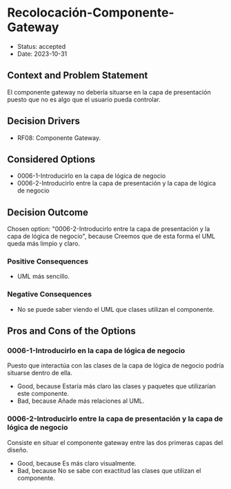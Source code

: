 # Recolocación-Componente-Gateway

* Status: accepted
* Date: 2023-10-31

## Context and Problem Statement

El componente gateway no debería situarse en la capa de presentación puesto que no es algo que el usuario pueda controlar.

## Decision Drivers

* RF08: Componente Gateway.

## Considered Options

* 0006-1-Introducirlo en la capa de lógica de negocio
* 0006-2-Introducirlo entre la capa de presentación y la capa de lógica de negocio

## Decision Outcome

Chosen option: "0006-2-Introducirlo entre la capa de presentación y la capa de lógica de negocio", because Creemos que de esta forma el UML queda más limpio y claro.

### Positive Consequences

* UML más sencillo.

### Negative Consequences

* No se puede saber viendo el UML que clases utilizan el componente.

## Pros and Cons of the Options

### 0006-1-Introducirlo en la capa de lógica de negocio

Puesto que interactúa con las clases de la capa de lógica de negocio podría situarse dentro de ella.

* Good, because Estaría más claro las clases y paquetes que utilizarían este componente.
* Bad, because Añade más relaciones al UML.

### 0006-2-Introducirlo entre la capa de presentación y la capa de lógica de negocio

Consiste en situar el componente gateway entre las dos primeras capas del diseño.

* Good, because Es más claro visualmente.
* Bad, because No se sabe con exactitud las clases que utilizan el componente.
